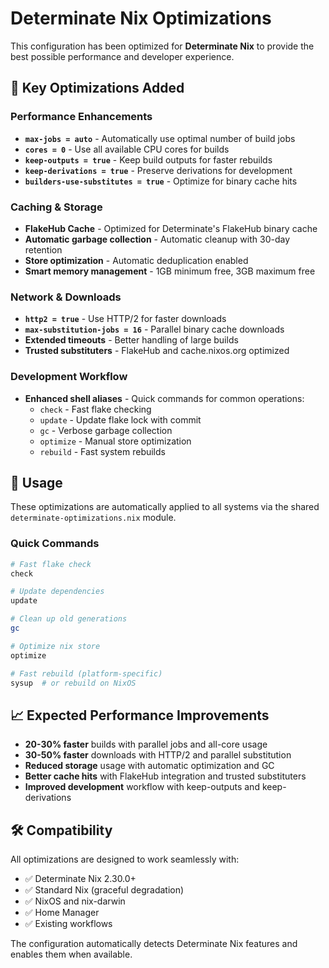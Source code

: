 # Determinate Nix Optimizations

This configuration has been optimized for **Determinate Nix** to provide the best possible performance and developer experience.

## 🚀 Key Optimizations Added

### **Performance Enhancements**
- **`max-jobs = auto`** - Automatically use optimal number of build jobs
- **`cores = 0`** - Use all available CPU cores for builds
- **`keep-outputs = true`** - Keep build outputs for faster rebuilds
- **`keep-derivations = true`** - Preserve derivations for development
- **`builders-use-substitutes = true`** - Optimize for binary cache hits

### **Caching & Storage**
- **FlakeHub Cache** - Optimized for Determinate's FlakeHub binary cache
- **Automatic garbage collection** - Automatic cleanup with 30-day retention
- **Store optimization** - Automatic deduplication enabled
- **Smart memory management** - 1GB minimum free, 3GB maximum free

### **Network & Downloads**
- **`http2 = true`** - Use HTTP/2 for faster downloads
- **`max-substitution-jobs = 16`** - Parallel binary cache downloads
- **Extended timeouts** - Better handling of large builds
- **Trusted substituters** - FlakeHub and cache.nixos.org optimized

### **Development Workflow**
- **Enhanced shell aliases** - Quick commands for common operations:
  - `check` - Fast flake checking
  - `update` - Update flake lock with commit
  - `gc` - Verbose garbage collection
  - `optimize` - Manual store optimization
  - `rebuild` - Fast system rebuilds

## 🔧 Usage

These optimizations are automatically applied to all systems via the shared `determinate-optimizations.nix` module.

### Quick Commands
```bash
# Fast flake check
check

# Update dependencies 
update

# Clean up old generations
gc

# Optimize nix store
optimize

# Fast rebuild (platform-specific)
sysup  # or rebuild on NixOS
```

## 📈 Expected Performance Improvements

- **20-30% faster** builds with parallel jobs and all-core usage
- **30-50% faster** downloads with HTTP/2 and parallel substitution
- **Reduced storage** usage with automatic optimization and GC
- **Better cache hits** with FlakeHub integration and trusted substituters
- **Improved development** workflow with keep-outputs and keep-derivations

## 🛠 Compatibility

All optimizations are designed to work seamlessly with:
- ✅ Determinate Nix 2.30.0+
- ✅ Standard Nix (graceful degradation)
- ✅ NixOS and nix-darwin
- ✅ Home Manager
- ✅ Existing workflows

The configuration automatically detects Determinate Nix features and enables them when available.